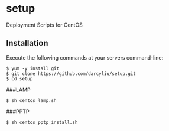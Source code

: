 setup
=====

Deployment Scripts for CentOS


## Installation

Execute the following commands at your servers command-line:

	$ yum -y install git
	$ git clone https://github.com/darcyliu/setup.git
	$ cd setup

###LAMP

	$ sh centos_lamp.sh

###PPTP

	$ sh centos_pptp_install.sh
